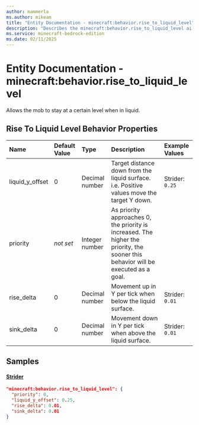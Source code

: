 ```yaml
---
author: mammerla
ms.author: mikeam
title: "Entity Documentation - minecraft:behavior.rise_to_liquid_level"
description: "Describes the minecraft:behavior.rise_to_liquid_level ai behavior component"
ms.service: minecraft-bedrock-edition
ms.date: 02/11/2025 
---
```


# Entity Documentation - minecraft:behavior.rise_to_liquid_level

Allows the mob to stay at a certain level when in liquid.


## Rise To Liquid Level Behavior Properties

|Name       |Default Value |Type |Description |Example Values |
|:----------|:-------------|:----|:-----------|:------------- |
| liquid_y_offset | 0 | Decimal number | Target distance down from the liquid surface. i.e. Positive values move the target Y down. | Strider: `0.25` | 
| priority | *not set* | Integer number | As priority approaches 0, the priority is increased. The higher the priority, the sooner this behavior will be executed as a goal. |  | 
| rise_delta | 0 | Decimal number | Movement up in Y per tick when below the liquid surface. | Strider: `0.01` | 
| sink_delta | 0 | Decimal number | Movement down in Y per tick when above the liquid surface. | Strider: `0.01` | 

## Samples

#### [Strider](https://github.com/Mojang/bedrock-samples/tree/preview/behavior_pack/entities/strider.json)


```json
"minecraft:behavior.rise_to_liquid_level": {
  "priority": 0,
  "liquid_y_offset": 0.25,
  "rise_delta": 0.01,
  "sink_delta": 0.01
}
```
